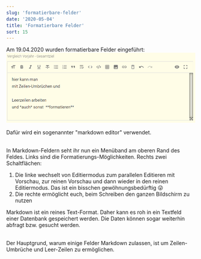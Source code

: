 ```yaml
---
slug: 'formatierbare-felder'
date: '2020-05-04'
title: 'Formatierbare Felder'
sort: 15
---
```


Am 19.04.2020 wurden formatierbare Felder eingeführt:<br/>
![Filter öffnen](field.png)

Dafür wird ein sogenannter "markdown editor" verwendet.<br/><br/>

In Markdown-Feldern seht ihr nun ein Menüband am oberen Rand des Feldes. Links sind die Formatierungs-Möglichkeiten. Rechts zwei Schaltflächen:

1. Die linke wechselt von Editiermodus zum parallelen Editieren mit Vorschau, zur reinen Vorschau und dann wieder in den reinen Editiermodus. Das ist ein bisschen gewöhnungsbedürftig :stuck_out_tongue_winking_eye:
2. Die rechte ermöglicht euch, beim Schreiben den ganzen Bildschirm zu nutzen

Markdown ist ein reines Text-Format. Daher kann es roh in ein Textfeld einer Datenbank gespeichert werden. Die Daten können sogar weiterhin abfragt bzw. gesucht werden.<br/><br/>

Der Hauptgrund, warum einige Felder Markdown zulassen, ist um Zeilen-Umbrüche und Leer-Zeilen zu ermöglichen.
